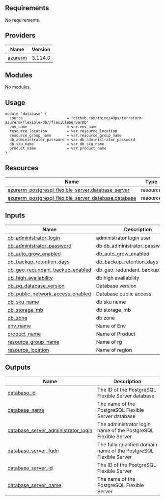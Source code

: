 ## Requirements

No requirements.

## Providers

| Name | Version |
|------|---------|
| <a name="provider_azurerm"></a> [azurerm](#provider\_azurerm) | 3.114.0 |

## Modules

No modules.

## Usage

```
module "database" {
  source                    = "github.com/things4Ops/terraform-azurerm-flexible-db//flexibleServerDb"
  env_name                  = var.env_name
  resource_location         = var.resource_location
  resource_group_name       = var.resource_group_name
  db_administrator_password = var.db_administrator_password
  db_sku_name               = var.db_sku_name
  product_name              = var.product_name
}
```

## Resources

| Name | Type |
|------|------|
| [azurerm_postgresql_flexible_server.database_server](https://registry.terraform.io/providers/hashicorp/azurerm/latest/docs/resources/postgresql_flexible_server) | resource |
| [azurerm_postgresql_flexible_server_database.database](https://registry.terraform.io/providers/hashicorp/azurerm/latest/docs/resources/postgresql_flexible_server_database) | resource |

## Inputs

| Name | Description | Type | Default | Required |
|------|-------------|------|---------|:--------:|
| <a name="input_db_administrator_login"></a> [db\_administrator\_login](#input\_db\_administrator\_login) | administrator login user | `string` | `"fchsadmin"` | no |
| <a name="input_db_administrator_password"></a> [db\_administrator\_password](#input\_db\_administrator\_password) | db db\_administrator\_password | `string` | `"as^*=ncj3rsg2"` | no |
| <a name="input_db_auto_grow_enabled"></a> [db\_auto\_grow\_enabled](#input\_db\_auto\_grow\_enabled) | db\_auto\_grow\_enabled | `bool` | `false` | no |
| <a name="input_db_backup_retention_days"></a> [db\_backup\_retention\_days](#input\_db\_backup\_retention\_days) | db\_backup\_retention\_days | `number` | `14` | no |
| <a name="input_db_geo_redundant_backup_enabled"></a> [db\_geo\_redundant\_backup\_enabled](#input\_db\_geo\_redundant\_backup\_enabled) | db\_geo\_redundant\_backup\_enabled | `bool` | `false` | no |
| <a name="input_db_high_availability"></a> [db\_high\_availability](#input\_db\_high\_availability) | db high availability | `string` | `"SameZone"` | no |
| <a name="input_db_pg_database_version"></a> [db\_pg\_database\_version](#input\_db\_pg\_database\_version) | Database version | `number` | `14` | no |
| <a name="input_db_public_network_access_enabled"></a> [db\_public\_network\_access\_enabled](#input\_db\_public\_network\_access\_enabled) | Database public access | `bool` | `true` | no |
| <a name="input_db_sku_name"></a> [db\_sku\_name](#input\_db\_sku\_name) | db sku name | `string` | `"B_Standard_B1ms"` | no |
| <a name="input_db_storage_mb"></a> [db\_storage\_mb](#input\_db\_storage\_mb) | db storage\_mb | `number` | `32768` | no |
| <a name="input_db_zone"></a> [db\_zone](#input\_db\_zone) | db zone | `number` | `1` | no |
| <a name="input_env_name"></a> [env\_name](#input\_env\_name) | Name of Env | `string` | `"test"` | no |
| <a name="input_product_name"></a> [product\_name](#input\_product\_name) | Name of Product | `string` | `"test"` | no |
| <a name="input_resource_group_name"></a> [resource\_group\_name](#input\_resource\_group\_name) | Name of rg | `string` | `"test"` | no |
| <a name="input_resource_location"></a> [resource\_location](#input\_resource\_location) | Name of region | `string` | `"eastus2"` | no |

## Outputs

| Name | Description |
|------|-------------|
| <a name="output_database_id"></a> [database\_id](#output\_database\_id) | The ID of the PostgreSQL Flexible Server database |
| <a name="output_database_name"></a> [database\_name](#output\_database\_name) | The name of the PostgreSQL Flexible Server database |
| <a name="output_database_server_administrator_login"></a> [database\_server\_administrator\_login](#output\_database\_server\_administrator\_login) | The administrator login name of the PostgreSQL Flexible Server |
| <a name="output_database_server_fqdn"></a> [database\_server\_fqdn](#output\_database\_server\_fqdn) | The fully qualified domain name of the PostgreSQL Flexible Server |
| <a name="output_database_server_id"></a> [database\_server\_id](#output\_database\_server\_id) | The ID of the PostgreSQL Flexible Server |
| <a name="output_database_server_name"></a> [database\_server\_name](#output\_database\_server\_name) | The name of the PostgreSQL Flexible Server |
